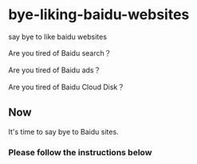 # bye-liking-baidu-websites
say bye to like baidu websites

Are you tired of Baidu search？

Are you tired of Baidu ads？

Are you tired of Baidu Cloud Disk？
## Now 
It's time to say bye to Baidu sites.
### Please follow the instructions below
